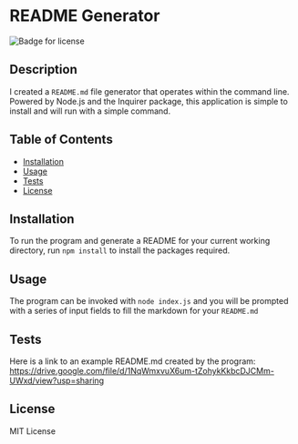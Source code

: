 # README Generator
![Badge for license](https://img.shields.io/github/license/zugzw4ng/README-Generator)

  ## Description 

I created a `README.md` file generator that operates within the command line. Powered by Node.js and the Inquirer package, this application is simple to install and will run with a simple command.


  ## Table of Contents
  * [Installation](#installation)
  * [Usage](#usage)
  * [Tests](#tests)
  * [License](#license)
  
  ## Installation
 
 To run the program and generate a README for your current working directory, run `npm install` to install the packages required.
  
  ## Usage 
  
The program can be invoked with `node index.js` and you will be prompted with a series of input fields to fill the markdown for your `README.md`  

  ## Tests
  
  Here is a link to an example README.md created by the program:
  https://drive.google.com/file/d/1NqWmxvuX6um-tZohykKkbcDJCMm-UWxd/view?usp=sharing
  
  ## License
  
  MIT License
